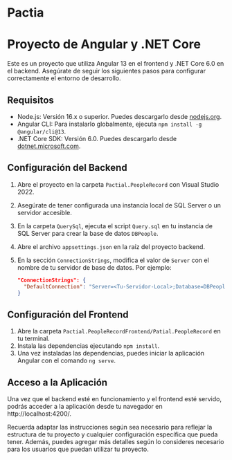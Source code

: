 # Pactia
# Proyecto de Angular y .NET Core

Este es un proyecto que utiliza Angular 13 en el frontend y .NET Core 6.0 en el backend. Asegúrate de seguir los siguientes pasos para configurar correctamente el entorno de desarrollo.

## Requisitos

- Node.js: Versión 16.x o superior. Puedes descargarlo desde [nodejs.org](https://nodejs.org/).
- Angular CLI: Para instalarlo globalmente, ejecuta `npm install -g @angular/cli@13`.
- .NET Core SDK: Versión 6.0. Puedes descargarlo desde [dotnet.microsoft.com](https://dotnet.microsoft.com/download).

## Configuración del Backend

1. Abre el proyecto en la carpeta `Pactial.PeopleRecord` con Visual Studio 2022.
2. Asegúrate de tener configurada una instancia local de SQL Server o un servidor accesible.
3. En la carpeta `QuerySql`, ejecuta el script `Query.sql` en tu instancia de SQL Server para crear la base de datos `DBPeople`.
4. Abre el archivo `appsettings.json` en la raíz del proyecto backend.
5. En la sección `ConnectionStrings`, modifica el valor de `Server` con el nombre de tu servidor de base de datos. Por ejemplo:

   ```json
   "ConnectionStrings": {
     "DefaultConnection": "Server=<Tu-Servidor-Local>;Database=DBPeople;Integrated Security=True;"
   }

## Configuración del Frontend

1. Abre la carpeta `Pactial.PeopleRecordFrontend/Patial.PeopleRecord` en tu terminal.
2. Instala las dependencias ejecutando `npm install`.
3. Una vez instaladas las dependencias, puedes iniciar la aplicación Angular con el comando `ng serve`.

## Acceso a la Aplicación

Una vez que el backend esté en funcionamiento y el frontend esté servido, podrás acceder a la aplicación desde tu navegador en http://localhost:4200/.

Recuerda adaptar las instrucciones según sea necesario para reflejar la estructura de tu proyecto y cualquier configuración específica que pueda tener. Además, puedes agregar más detalles según lo consideres necesario para los usuarios que puedan utilizar tu proyecto.
